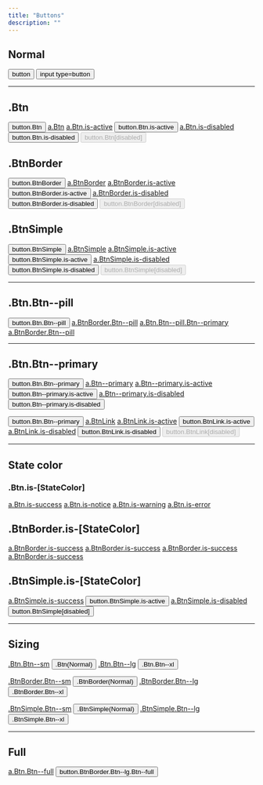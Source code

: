 ```yaml
---
title: "Buttons"
description: ""
---
```


<div class="Container">
  <h2>Normal</h2>
  <p>
    <button>button</button>
    <input type="button" name="" value="input type=button">
  </p>

  <hr>

  <h2>.Btn</h2>

  <p>
    <button class="Btn">button.Btn</button>
    <a href="#" class="Btn">a.Btn</a>
    <a href="#" class="Btn is-active">a.Btn.is-active</a>
    <button class="Btn is-active">button.Btn.is-active</button>
    <a class="Btn is-disabled" href="#">a.Btn.is-disabled</a>
    <button class="Btn is-disabled">button.Btn.is-disabled</button>
    <button class="Btn" disabled>button.Btn[disabled]</button>
  </p>

  <h2>.BtnBorder</h2>

  <p>
    <button class="BtnBorder">button.BtnBorder</button>
    <a href="#" class="BtnBorder">a.BtnBorder</a>
    <a href="#" class="BtnBorder is-active">a.BtnBorder.is-active</a>
    <button class="BtnBorder is-active">button.BtnBorder.is-active</button>
    <a class="BtnBorder is-disabled" href="#">a.BtnBorder.is-disabled</a>
    <button class="BtnBorder is-disabled">button.BtnBorder.is-disabled</button>
    <button class="BtnBorder" disabled>button.BtnBorder[disabled]</button>
  </p>

  <h2>.BtnSimple</h2>
  <p>
    <button class="BtnSimple">button.BtnSimple</button>
    <a href="#" class="BtnSimple">a.BtnSimple</a>
    <a href="#" class="BtnSimple is-active">a.BtnSimple.is-active</a>
    <button class="BtnSimple is-active">button.BtnSimple.is-active</button>
    <a class="BtnSimple is-disabled" href="#">a.BtnSimple.is-disabled</a>
    <button class="BtnSimple is-disabled">button.BtnSimple.is-disabled</button>
    <button class="BtnSimple" disabled>button.BtnSimple[disabled]</button>
  </p>

  <hr>

  <h2>.Btn.Btn--pill</h2>

  <p>
    <button class="Btn Btn--pill">button.Btn.Btn--pill</button>
    <a href="#" class="BtnBorder Btn--pill">a.BtnBorder.Btn--pill</a>
    <a href="#" class="Btn Btn--pill is-notice">a.Btn.Btn--pill.Btn--primary</a>
    <a href="#" class="BtnBorder Btn--pill is-notice">a.BtnBorder.Btn--pill</a>
  </p>

  <hr>

  <h2>.Btn.Btn--primary</h2>

  <p>
    <button class="Btn Btn--primary">button.Btn.Btn--primary</button>
    <a href="#" class="Btn Btn--primary">a.Btn--primary</a>
    <a href="#" class="Btn Btn--primary is-active">a.Btn--primary.is-active</a>
    <button class="Btn Btn--primary is-active">button.Btn--primary.is-active</button>
    <a class="Btn Btn--primary is-disabled" href="#">a.Btn--primary.is-disabled</a>
    <button class="Btn Btn--primary is-disabled">button.Btn--primary.is-disabled</button>
  </p>

  <p>
    <button class="BtnBorder Btn--primary">button.Btn.Btn--primary</button>
    <a href="#" class="BtnBorder Btn--primary">a.BtnLink</a>
    <a href="#" class="BtnBorder Btn--primary is-active">a.BtnLink.is-active</a>
    <button class="BtnBorder Btn--primary is-active">button.BtnLink.is-active</button>
    <a class="BtnBorder Btn--primary is-disabled" href="#">a.BtnLink.is-disabled</a>
    <button class="BtnBorder Btn--primary is-disabled">button.BtnLink.is-disabled</button>
    <button class="BtnBorder Btn--primary" disabled>button.BtnLink[disabled]</button>
  </p>

  <hr>

  <h2>State color</h2>
  <h3>.Btn.is-[StateColor]</h3>
  <p>
    <a href="#" class="Btn is-success">a.Btn.is-success</a>
    <a href="#" class="Btn is-notice">a.Btn.is-notice</a>
    <a href="#" class="Btn is-warning">a.Btn.is-warning</a>
    <a href="#" class="Btn is-error">a.Btn.is-error</a>
  </p>


  <h2>.BtnBorder.is-[StateColor]</h2>
  <p>
    <a href="#" class="BtnBorder is-success">a.BtnBorder.is-success</a>
    <a href="#" class="BtnBorder is-notice">a.BtnBorder.is-success</a>
    <a href="#" class="BtnBorder is-warning">a.BtnBorder.is-success</a>
    <a href="#" class="BtnBorder is-error">a.BtnBorder.is-success</a>
  </p>

  <h2>.BtnSimple.is-[StateColor]</h2>
  <p>
    <a href="#" class="BtnSimple is-success">a.BtnSimple.is-success</a>
    <button class="BtnSimple is-notice">button.BtnSimple.is-active</button>
    <a class="BtnSimple is-warning" href="#">a.BtnSimple.is-disabled</a>
    <button class="BtnSimple is-error">button.BtnSimple[disabled]</button>
  </p>

  <hr>



  <h2>Sizing</h2>

  <p>
    <a href="#" class="Btn Btn--sm">.Btn.Btn--sm</a>
    <button class="Btn">.Btn(Normal)</button>
    <a href="#" class="Btn Btn--lg">.Btn.Btn--lg</a>
    <button class="Btn Btn--xl">.Btn.Btn--xl</button>
  </p>
  <p>
    <a href="#" class="BtnBorder Btn--sm">.BtnBorder.Btn--sm</a>
    <button class="BtnBorder">.BtnBorder(Normal)</button>
    <a href="#" class="BtnBorder Btn--lg">.BtnBorder.Btn--lg</a>
    <button class="BtnBorder Btn--xl">.BtnBorder.Btn--xl</button>
  </p>
  <p>
    <a href="#" class="BtnSimple Btn--sm">.BtnSimple.Btn--sm</a>
    <button class="BtnSimple">.BtnSimple(Normal)</button>
    <a href="#" class="BtnSimple Btn--lg">.BtnSimple.Btn--lg</a>
    <button class="BtnSimple Btn--xl">.BtnSimple.Btn--xl</button>
  </p>

  <hr>

  <h2>Full</h2>

  <p>
    <a href="#" class="Btn Btn--full">a.Btn.Btn--full</a>
    <button href="#" class="BtnBorder Btn--full Btn--xl">button.BtnBorder.Btn--lg.Btn--full</button>
  </p>


</div>
